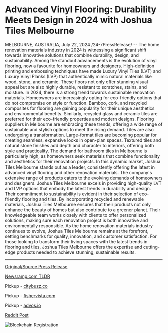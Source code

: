 # Advanced Vinyl Flooring: Durability Meets Design in 2024 with Joshua Tiles Melbourne

MELBOURNE, AUSTRALIA, July 22, 2024 /24-7PressRelease/ -- The home renovation materials industry in 2024 is witnessing a significant shift towards innovative solutions that combine durability, design, and sustainability. Among the standout advancements is the evolution of vinyl flooring, now a favourite for homeowners and designers. High-definition printing and embossing techniques have made Luxury Vinyl Tiles (LVT) and Luxury Vinyl Planks (LVP) that authentically mimic natural materials like wood, stone, and ceramic. These floors not only offer stunning visual appeal but are also highly durable, resistant to scratches, stains, and moisture.  In 2024, there is a strong trend towards sustainable renovation materials. Homeowners are increasingly opting for eco-friendly options that do not compromise on style or function. Bamboo, cork, and recycled composites for flooring are gaining popularity for their unique aesthetics and environmental benefits. Similarly, recycled glass and ceramic tiles are preferred for their eco-friendly properties and modern designs. Flooring suppliers in Melbourne are embracing these trends, offering a wide range of sustainable and stylish options to meet the rising demand.  Tiles are also undergoing a transformation. Large-format tiles are becoming popular for creating seamless, expansive looks in open-plan spaces. Textured tiles and natural stone finishes add depth and character to interiors, offering both style and practicality. The demand for bathroom tiles in Melbourne is particularly high, as homeowners seek materials that combine functionality and aesthetics for their renovation projects.  In this dynamic market, Joshua Tiles Melbourne stands out as a leader, consistently offering the latest in advanced vinyl flooring and other renovation materials. The company's extensive range of products caters to the evolving demands of homeowners and designers. Joshua Tiles Melbourne excels in providing high-quality LVT and LVP options that embody the latest trends in durability and design.  Their commitment to sustainability is evident in their selection of eco-friendly flooring and tiles. By incorporating recycled and renewable materials, Joshua Tiles Melbourne ensures that their products not only enhance the beauty of homes but also contribute to a greener planet. Their knowledgeable team works closely with clients to offer personalized solutions, making sure each renovation project is both innovative and environmentally responsible.  As the home renovation materials industry continues to evolve, Joshua Tiles Melbourne remains at the forefront, setting benchmarks for quality, innovation, and customer satisfaction. For those looking to transform their living spaces with the latest trends in flooring and tiles, Joshua Tiles Melbourne offers the expertise and cutting-edge products needed to achieve stunning, sustainable results. 

---

[Original/Source Press Release](https://www.24-7pressrelease.com/press-release/512730/advanced-vinyl-flooring-durability-meets-design-in-2024-with-joshua-tiles-melbourne)
                    

[Newsramp.com TLDR](https://newsramp.com/curated-news/innovative-and-sustainable-trends-in-home-renovation-materials/d1b57158df3307aef7830680dd0166a2) 


Pickup - [citybuzz.co](https://citybuzz.co/2024/07/22/joshua-tiles-melbourne-leads-the-way-in-advanced-vinyl-flooring-and-sustainable-home-renovation-materials)

Pickup - [fishervista.com](https://fishervista.com/en/joshua-tiles-melbourne-leads-2024-home-renovation-trends-with-advanced-vinyl-flooring/20245141)

Pickup - [advos.io](https://advos.io/en/advanced-vinyl-flooring-takes-center-stage-in-2024-with-joshua-tiles-melbourne/20245141)
 



[Reddit Post](https://www.reddit.com/r/Energy_Climate_News/comments/1e9818w/innovative_and_sustainable_trends_in_home/) 



![Blockchain Registration](https://cdn.newsramp.app/24-7PressRelease/qrcode/247/22/smogZgAS.webp)